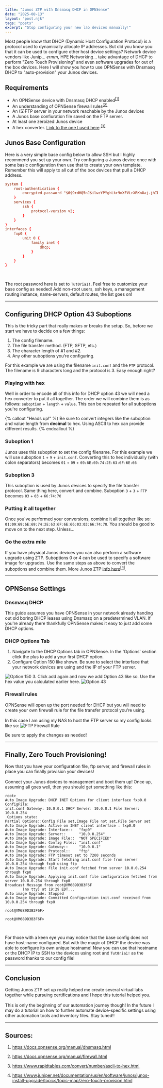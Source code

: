 ```yaml
---
title: "Junos ZTP with Dnsmasq DHCP in OPNSense"
date: "2025-08-13"
layout: "post.njk"
tags: "posts"
excerpt: "Stop configuring your new lab devices manually!"
---
```


Most people know that DHCP (Dynamic Host Configuration Protocol) is a protocol used to dynamically allocate IP addresses. But did you know you that it can be used to configure other host device settings? Network device vendors like Junip... *ermm*, HPE Networking... take advantage of DHCP to perform "Zero Touch Provisioning" and even software upgrades for out of the box devices. Here I will show you how to use OPNSense with Dnsmasq DHCP to "auto-provision" your Junos devices.


## Requirements

* An OPNSense device with Dnsmasq DHCP enabled<sup><a href="#bottom">[1]</a></sup>
* An understanding of OPNSense firewall rules<sup><a href="#bottom">[2]</a></sup>
* An (S)FTP server in your network reachable by the Junos devices
* A Junos base confiuration file saved on the FTP server.
* At least one zeroized Junos device
* A hex converter. [Link to the one I used here](https://www.rapidtables.com/convert/number/ascii-to-hex.html).<sup><a href="#bottom">[3]</a></sup>


## Junos Base Configuration

Here is a very simple base config below to allow SSH but I highly recommend you set up your own. Try configuring a Junos device once with some basic configuration then use that to create your own template. Remember this will apply to all out of the box devices that pull a DHCP address.

```conf
system {
    root-authentication {
        encrypted-password "$6$9rdHQ5nJ$ilwzYPYghLkr9mXFVLrXRKnOaj.jhIDwYLT31w0//bunn1JSPUxVNEkGuoBoRinJrMiOKJKLCWsuLmyBcejzD0"; ## SECRET-DATA
    }
    services {
        ssh {
            protocol-version v2;
        }
    }
}
interfaces {
    fxp0 {
        unit 0 {
            family inet {
                dhcp;
            }
        }
    }
}
```
<br>

The root password here is set to `Tut0ria1!`. Feel free to customize your base config as needed! Add non-root users, ssh keys, a management routing instance, name-servers, default routes, the list goes on!

---

## Configuring DHCP Option 43 Suboptions

This is the tricky part that really makes or breaks the setup. So, before we start we have to decide on a few things:

1. The config filename.
2. The file transfer method. (FTP, SFTP, etc.)
3. The character length of #1 and #2.
4. Any other suboptions you're configuring.

For this example we are using the filename `init.conf` and the `FTP` protocol. The filename is 9 characters long and the protocol is 3. Easy enough right?
<br>

### Playing with hex

Well in order to encode all of this info for DHCP option 43 we will need a hex converter to put it all together. The order we will combine them is as follows: `suboption` + `length` + `value`. This can be repeated for all suboptions you're configuring.

{% callout "Heads up!" %}
Be sure to convert integers like the suboption and value length from <b>decimal</b> to hex. Using ASCII to hex can provide different results.
{% endcallout %}

### Suboption 1

Junos uses this suboption to set the config filename. For this example we will use suboption `1` + `9` + `init.conf`. Converting this to hex individually (with colon separators) becomes `01` + `09` + `69:6E:69:74:2E:63:6F:6E:66`

### Suboption 3
This suboption is used by Junos devices to specify the file transfer protocol. Same thing here, convert and combine. Suboption `3` + `3` + `FTP` becomes `03` + `03` + `66:74:70`

### Putting it all together
Once you've performed your conversions, combine it all together like so: `01:09:69:6E:69:74:2E:63:6F:6E:66:03:03:66:74:70`. You should be good to move on to the next step. Unless...

### Go the extra mile
If you have physical Junos devices you can also perform a software upgrade using ZTP. Suboptions 0 or 4 can be used to specify a software image for upgrades. Use the same steps as above to convert the suboptions and combine them. More Junos ZTP [info here](https://www.juniper.net/documentation/us/en/software/junos/junos-install-upgrade/topics/topic-map/zero-touch-provision.html)<sup><a href="#bottom">[4]</a></sup>.

---

## OPNSense Settings

### Dnsmasq DHCP

This guide assumes you have OPNSense in your network already handing out old boring DHCP leases using Dnsmasq on a predetermined VLAN. If you're already there thankfully OPNSense makes it easy to just add some DHCP options.

### DHCP Options Tab

1. Navigate to the DHCP Options tab in OPNSense. In the 'Options' section click the plus to add a your first DHCP option.
2. Configure Option 150 like shown. Be sure to select the interface that your network devices are using and the IP of your FTP server.
<img src="/assets/images/8.13.25/option150.png" alt="Option 150">
3. Click add again and now we add Option 43 like so. Use the hex value you calculated earlier here.
<img src="/assets/images/8.13.25/option43.png" alt="Option 43">

### Firewall rules

OPNSense will open up the port needed for DHCP but you will need to create your own firewall rule for the file transfer protocol you're using.
<br>
<br>
In this case I am using my NAS to host the FTP server so my config looks like so:
<img src="/assets/images/8.13.25/firewallrule.png" alt="FTP Firewall Rule">
<br>

Be sure to apply the changes as needed!

---

## Finally, Zero Touch Provisioning!

Now that you have your configuration file, ftp server, and firewall rules in place you can finally provision your devices!
<br>
<br>
Connect your Junos devices to management and boot them up! Once up, assuming all goes well, then you should get something like this:

```log
root> 
Auto Image Upgrade: DHCP INET Options for client interface fxp0.0 ConfigFile:
init.conf Gateway: 10.0.0.1 DHCP Server: 10.0.0.1 File Server: 10.0.0.254
 Options state:
Partial Options::Config File set,Image File not set,File Server set
Auto Image Upgrade: Active on INET client interface : fxp0.0
Auto Image Upgrade: Interface::   "fxp0"
Auto Image Upgrade: Server::      "10.0.0.254"
Auto Image Upgrade: Image File::  "NOT SPECIFIED"
Auto Image Upgrade: Config File:: "init.conf"
Auto Image Upgrade: Gateway::     "10.0.0.1"
Auto Image Upgrade: Protocol::    "ftp"
Auto Image Upgrade: FTP timeout set to 7200 seconds
Auto Image Upgrade: Start fetching init.conf file from server 10.0.0.254 through fxp0 using ftp
Auto Image Upgrade: File init.conf fetched from server 10.0.0.254 through fxp0
Auto Image Upgrade: Applying init.conf file configuration fetched from server 10.0.0.254 through fxp0
Broadcast Message from root@VM689D3B3F6F
        (no tty) at 19:29 EDT...
Auto image Upgrade: Stopped
Auto Image Upgrade: Committed Configuration init.conf received from 10.0.0.254 through fxp0

root@VM689D3B3F6F> 

root@VM689D3B3F6F> 
```
<br>

For those with a keen eye you may notice that the base config does not have host-name configured. But with the magic of DHCP the device was able to configure its own unique hostname! Now you can use that hostname or the DHCP IP to SSH to the devices using root and `Tut0ria1!` as the password thanks to our config file!

---

## Conclusion

Getting Junos ZTP set up really helped me create several virtual labs together while pursuing certifications and I hope this tutorial helped you. 
<br>
<br>
This is only the beginning of our automation journey though! In the future I may do a tutorial on how to further automate device-specific settings using other automation tools and inventory files. Stay tuned!!

---

## Sources: 

1. <https://docs.opnsense.org/manual/dnsmasq.html>

2. <https://docs.opnsense.org/manual/firewall.html>

3. <https://www.rapidtables.com/convert/number/ascii-to-hex.html>

4. <https://www.juniper.net/documentation/us/en/software/junos/junos-install-upgrade/topics/topic-map/zero-touch-provision.html>
